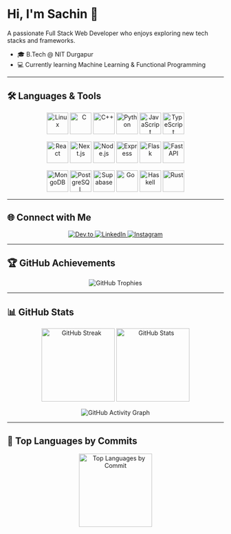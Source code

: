 # Hi, I'm Sachin 👋

A passionate Full Stack Web Developer who enjoys exploring new tech stacks and frameworks.

- 🎓 B.Tech @ NIT Durgapur  
- 💻 Currently learning Machine Learning & Functional Programming  

---

## 🛠️ Languages & Tools
<p align="center">
  <!-- Row 1: Core Languages -->
  <img src="https://cdn.jsdelivr.net/gh/devicons/devicon/icons/linux/linux-original.svg" width="50" title="Linux"/>
  <img src="https://cdn.jsdelivr.net/gh/devicons/devicon/icons/c/c-original.svg" width="50" title="C"/>
  <img src="https://cdn.jsdelivr.net/gh/devicons/devicon/icons/cplusplus/cplusplus-original.svg" width="50" title="C++"/>
  <img src="https://cdn.jsdelivr.net/gh/devicons/devicon/icons/python/python-original.svg" width="50" title="Python"/>
  <img src="https://cdn.jsdelivr.net/gh/devicons/devicon/icons/javascript/javascript-original.svg" width="50" title="JavaScript"/>
  <img src="https://cdn.jsdelivr.net/gh/devicons/devicon/icons/typescript/typescript-original.svg" width="50" title="TypeScript"/>
</p>
<p align="center">
  <!-- Row 2: Frontend & Backend -->
  <img src="https://cdn.jsdelivr.net/gh/devicons/devicon/icons/react/react-original.svg" width="50" title="React"/>
  <img src="https://cdn.jsdelivr.net/gh/devicons/devicon/icons/nextjs/nextjs-original.svg" width="50" title="Next.js"/>
  <img src="https://cdn.jsdelivr.net/gh/devicons/devicon/icons/nodejs/nodejs-original.svg" width="50" title="Node.js"/>
  <img src="https://cdn.jsdelivr.net/gh/devicons/devicon/icons/express/express-original.svg" width="50" title="Express"/>
  <img src="https://cdn.jsdelivr.net/gh/devicons/devicon/icons/flask/flask-original.svg" width="50" title="Flask"/>
  <img src="https://cdn.jsdelivr.net/gh/devicons/devicon/icons/fastapi/fastapi-original.svg" width="50" title="FastAPI"/>
</p>
<p align="center">
  <!-- Row 3: Databases & Other -->
  <img src="https://cdn.jsdelivr.net/gh/devicons/devicon/icons/mongodb/mongodb-original.svg" width="50" title="MongoDB"/>
  <img src="https://cdn.jsdelivr.net/gh/devicons/devicon/icons/postgresql/postgresql-original.svg" width="50" title="PostgreSQL"/>
  <img src="https://cdn.jsdelivr.net/gh/devicons/devicon/icons/supabase/supabase-original.svg" width="50" title="Supabase"/>
  <img src="https://cdn.jsdelivr.net/gh/devicons/devicon/icons/go/go-original.svg" width="50" title="Go"/>
  <img src="https://cdn.jsdelivr.net/gh/devicons/devicon/icons/haskell/haskell-original.svg" width="50" title="Haskell"/>
  <img src="https://cdn.jsdelivr.net/gh/devicons/devicon/icons/rust/rust-original.svg" width="50" title="Rust"/>
</p>

---

## 🌐 Connect with Me
<p align="center">
  <a href="https://dev.to/sachinky09">
    <img src="https://img.shields.io/badge/Dev.to-0A0A0A?style=for-the-badge&logo=dev.to&logoColor=white" alt="Dev.to"/>
  </a>
  <a href="https://www.linkedin.com/in/sachin-kumar-yadav-10b3b8298/">
    <img src="https://img.shields.io/badge/LinkedIn-0077B5?style=for-the-badge&logo=linkedin&logoColor=white" alt="LinkedIn"/>
  </a>
  <a href="https://www.instagram.com/s.achi.n__/">
    <img src="https://img.shields.io/badge/Instagram-E4405F?style=for-the-badge&logo=instagram&logoColor=white" alt="Instagram"/>
  </a>
</p>

---

## 🏆 GitHub Achievements
<p align="center">
  <img src="https://github-profile-trophy.vercel.app/?username=sachinky09&theme=darkhub&no-frame=true&row=1&column=6" alt="GitHub Trophies"/>
</p>

---

## 📊 GitHub Stats


<p align="center">
  <!-- GitHub Streak -->
  <img src="https://github-readme-streak-stats.herokuapp.com/?user=sachinky09&theme=dark&hide_border=true" alt="GitHub Streak" height="170"/>
  <!-- General Stats -->
  <img src="https://github-profile-summary-cards.vercel.app/api/cards/stats?username=sachinky09&theme=gotham" alt="GitHub Stats" height="170"/>
</p>

<p align="center">
  <!-- Contribution Graph -->
  <img src="https://github-readme-activity-graph.vercel.app/graph?username=sachinky09&theme=react-dark&hide_border=true" alt="GitHub Activity Graph"/>
</p>

---

## 🏅 Top Languages by Commits
<p align="center">
  <img src="https://github-profile-summary-cards.vercel.app/api/cards/most-commit-language?username=sachinky09&theme=gotham" height="170" alt="Top Languages by Commit"/>
</p>
